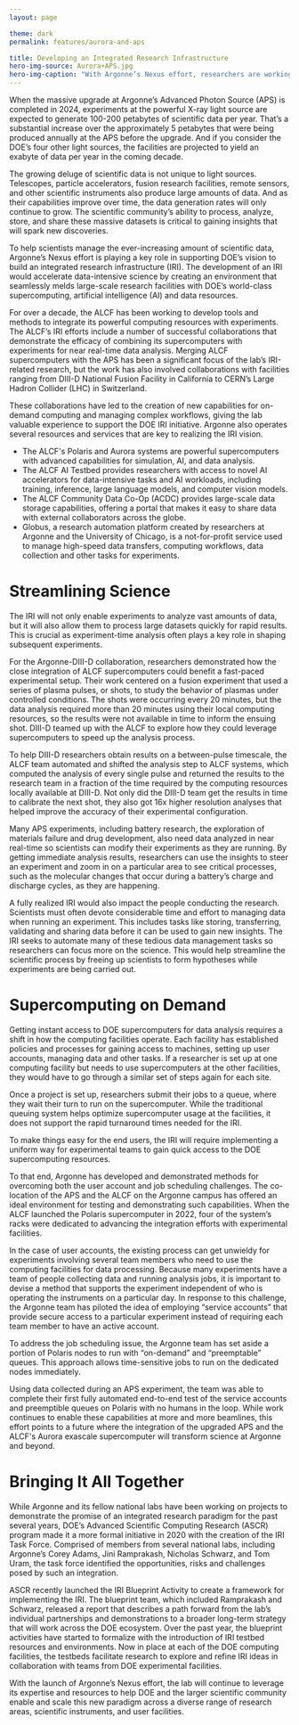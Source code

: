 ```yaml
---
layout: page

theme: dark
permalink: features/aurora-and-aps

title: Developing an Integrated Research Infrastructure
hero-img-source: Aurora+APS.jpg
hero-img-caption: "With Argonne’s Nexus effort, researchers are working to accelerate data-intensive science by seamlessly integrating supercomputing resources with large-scale experimental facilities."
---
```



When the massive upgrade at Argonne’s Advanced Photon Source (APS) is completed in 2024, experiments at the powerful X-ray light source are expected to generate 100-200 petabytes of scientific data per year. That’s a substantial increase over the approximately 5 petabytes that were being produced annually at the APS before the upgrade. And if you consider the DOE’s four other light sources, the facilities are projected to yield an exabyte of data per year in the coming decade.

The growing deluge of scientific data is not unique to light sources. Telescopes, particle accelerators, fusion research facilities, remote sensors, and other scientific instruments also produce large amounts of data. And as their capabilities improve over time, the data generation rates will only continue to grow. The scientific community’s ability to process, analyze, store, and share these massive datasets is critical to gaining insights that will spark new discoveries. 

To help scientists manage the ever-increasing amount of scientific data, Argonne’s Nexus effort is playing a key role in supporting DOE’s vision to build an integrated research infrastructure (IRI). The development of an IRI would accelerate data-intensive science by creating an environment that seamlessly melds large-scale research facilities with DOE’s world-class supercomputing, artificial intelligence (AI) and data resources.

For over a decade, the ALCF has been working to develop tools and methods to integrate its powerful computing resources with experiments. The ALCF’s IRI efforts include a number of successful collaborations that demonstrate the efficacy of combining its supercomputers with experiments for near real-time data analysis. Merging ALCF supercomputers with the APS has been a significant focus of the lab’s IRI-related research, but the work has also involved collaborations with facilities ranging from DIII-D National Fusion Facility in California to CERN’s Large Hadron Collider (LHC) in Switzerland.

These collaborations have led to the creation of new capabilities for on-demand computing and managing complex workflows, giving the lab valuable experience to support the DOE IRI initiative. Argonne also operates several resources and services that are key to realizing the IRI vision.

-	The ALCF's Polaris and Aurora systems are powerful supercomputers with advanced capabilities for simulation, AI, and data analysis.
-	The ALCF AI Testbed provides researchers with access to novel AI accelerators for data-intensive tasks and AI workloads, including training, inference, large language models, and computer vision models. 
-	The ALCF Community Data Co-Op (ACDC) provides large-scale data storage capabilities, offering a portal that makes it easy to share data with external collaborators across the globe. 
-	Globus, a research automation platform created by researchers at Argonne and the University of Chicago, is a not-for-profit service used to manage high-speed data transfers, computing workflows, data collection and other tasks for experiments.


# Streamlining Science

The IRI will not only enable experiments to analyze vast amounts of data, but it will also allow them to process large datasets quickly for rapid results. This is crucial as experiment-time analysis often plays a key role in shaping subsequent experiments.

For the Argonne-DIII-D collaboration, researchers demonstrated how the close integration of ALCF supercomputers could benefit a fast-paced experimental setup. Their work centered on a fusion experiment that used a series of plasma pulses, or shots, to study the behavior of plasmas under controlled conditions. The shots were occurring every 20 minutes, but the data analysis required more than 20 minutes using their local computing resources, so the results were not available in time to inform the ensuing shot. DIII-D teamed up with the ALCF to explore how they could leverage supercomputers to speed up the analysis process. 

To help DIII-D researchers obtain results on a between-pulse timescale, the ALCF team automated and shifted the analysis step to ALCF systems, which computed the analysis of every single pulse and returned the results to the research team in a fraction of the time required by the computing resources locally available at DIII-D. Not only did the DIII-D team get the results in time to calibrate the next shot, they also got 16x higher resolution analyses that helped improve the accuracy of their experimental configuration.

Many APS experiments, including battery research, the exploration of materials failure and drug development, also need data analyzed in near real-time so scientists can modify their experiments as they are running. By getting immediate analysis results, researchers can use the insights to steer an experiment and zoom in on a particular area to see critical processes, such as the molecular changes that occur during a battery’s charge and discharge cycles, as they are happening.

A fully realized IRI would also impact the people conducting the research. Scientists must often devote considerable time and effort to managing data when running an experiment. This includes tasks like storing, transferring, validating and sharing data before it can be used to gain new insights. The IRI seeks to automate many of these tedious data management tasks so researchers can focus more on the science. This would help streamline the scientific process by freeing up scientists to form hypotheses while experiments are being carried out.

# Supercomputing on Demand 

Getting instant access to DOE supercomputers for data analysis requires a shift in how the computing facilities operate. Each facility has established policies and processes for gaining access to machines, setting up user accounts, managing data and other tasks. If a researcher is set up at one computing facility but needs to use supercomputers at the other facilities, they would have to go through a similar set of steps again for each site.

Once a project is set up, researchers submit their jobs to a queue, where they wait their turn to run on the supercomputer. While the traditional queuing system helps optimize supercomputer usage at the facilities, it does not support the rapid turnaround times needed for the IRI.

To make things easy for the end users, the IRI will require implementing a uniform way for experimental teams to gain quick access to the DOE supercomputing resources.

To that end, Argonne has developed and demonstrated methods for overcoming both the user account and job scheduling challenges. The co-location of the APS and the ALCF on the Argonne campus has offered an ideal environment for testing and demonstrating such capabilities. When the ALCF launched the Polaris supercomputer in 2022, four of the system’s racks were dedicated to advancing the integration efforts with experimental facilities.

In the case of user accounts, the existing process can get unwieldy for experiments involving several team members who need to use the computing facilities for data processing. Because many experiments have a team of people collecting data and running analysis jobs, it is important to devise a method that supports the experiment independent of who is operating the instruments on a particular day. In response to this challenge, the Argonne team has piloted the idea of employing “service accounts” that provide secure access to a particular experiment instead of requiring each team member to have an active account. 

To address the job scheduling issue, the Argonne team has set aside a portion of Polaris nodes to run with “on-demand” and “preemptable” queues. This approach allows time-sensitive jobs to run on the dedicated nodes immediately. 

Using data collected during an APS experiment, the team was able to complete their first fully automated end-to-end test of the service accounts and preemptible queues on Polaris with no humans in the loop. While work continues to enable these capabilities at more and more beamlines, this effort points to a future where the integration of the upgraded APS and the ALCF's Aurora exascale supercomputer will transform science at Argonne and beyond.

# Bringing It All Together

While Argonne and its fellow national labs have been working on projects to demonstrate the promise of an integrated research paradigm for the past several years, DOE’s Advanced Scientific Computing Research (ASCR) program made it a more formal initiative in 2020 with the creation of the IRI Task Force. Comprised of members from several national labs, including Argonne’s Corey Adams, Jini Ramprakash, Nicholas Schwarz, and Tom Uram, the task force identified the opportunities, risks and challenges posed by such an integration.

ASCR recently launched the IRI Blueprint Activity to create a framework for implementing the IRI. The blueprint team, which included Ramprakash and Schwarz, released a report that describes a path forward from the lab’s individual partnerships and demonstrations to a broader long-term strategy that will work across the DOE ecosystem. Over the past year, the blueprint activities have started to formalize with the introduction of IRI testbed resources and environments. Now in place at each of the DOE computing facilities, the testbeds facilitate research to explore and refine IRI ideas in collaboration with teams from DOE experimental facilities.

With the launch of Argonne’s Nexus effort, the lab will continue to leverage its expertise and resources to help DOE and the larger scientific community enable and scale this new paradigm across a diverse range of research areas, scientific instruments, and user facilities. 
